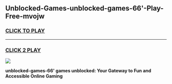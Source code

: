 
## Unblocked-Games-unblocked-games-66'-Play-Free-mvojw
<h3>
<a href="https://premium76.site?title=unblocked-games-66'&ref=23A">CLICK TO PLAY</a></h3>
<hr>

<h3>
<a href="https://premium76.site?title=unblocked-games-66'&ref=23A">CLICK 2 PLAY</a>
  
</h3>

<a href="https://premium76.site?title=unblocked-games-66'&ref=23A"><img src="https://clearcache.store/games.png"></a>


**unblocked-games-66' games unblocked: Your Gateway to Fun and Accessible Online Gaming**
